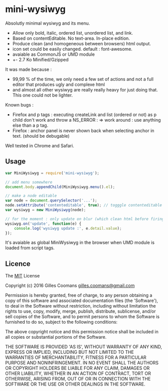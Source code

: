 # mini-wysiwyg

Absolutly minimal wysiwyg and its menu.

- Allow only bold, italic, ordered list, unordered list, and link.
- Based on contentEditable. No text-area. In-place edition.
- Produce clean (and homogeneous between browsers) html output.
- icon set could be easily changed. default : font-awesome.
- avaiable as CommonJS or UMD module
- +- 2.7 Ko Minified/Gzipped


It was made because :
- 99,99 % of the time, we only need a few set of actions and not a full editor that produces ugly and complexe html
- and almost all other wysiwyg are really really heavy for just doing that. This one could not be lighter.


Known bugs :
- Firefox and p tags : executing createLink and list (ordered or not) as p child don't work and throw a NS_ERROR : 
	=> work around : use anything else than a p tag.
- Firefox : anchor panel is never shown back when selecting anchor in text. (should be debugable)


Well tested in Chrome and Safari.

## Usage

```javascript
var MiniWysiwyg = require('mini-wysiwyg');

// add menu somewhere
document.body.appendChild(MiniWysiwyg.menu().el);

// make a node editable
var node = document.querySelector('...');
node.setAttribute('contenteditable', true); // togggle contenteditable to allow edition and menu handling.
var wysiwyg = new MiniWysiwyg(node);

// for the moment : only update on blur (which clean html before firing event)
wysiwyg.on('update', function(e) {
	console.log('wysiwyg update :', e.detail.value);
});

```

It's avaiable as global MiniWysiwyg in the browser when UMD module is loaded from script tags.


## Licence

The [MIT](http://opensource.org/licenses/MIT) License

Copyright (c) 2016 Gilles Coomans <gilles.coomans@gmail.com>

Permission is hereby granted, free of charge, to any person obtaining a copy of this software and associated documentation files (the 'Software'), to deal in the Software without restriction, including without limitation the rights to use, copy, modify, merge, publish, distribute, sublicense, and/or sell copies of the Software, and to permit persons to whom the Software is furnished to do so, subject to the following conditions:

The above copyright notice and this permission notice shall be included in all copies or substantial portions of the Software.

THE SOFTWARE IS PROVIDED 'AS IS', WITHOUT WARRANTY OF ANY KIND, EXPRESS OR IMPLIED, INCLUDING BUT NOT LIMITED TO THE WARRANTIES OF MERCHANTABILITY, FITNESS FOR A PARTICULAR PURPOSE AND NONINFRINGEMENT. IN NO EVENT SHALL THE AUTHORS OR COPYRIGHT HOLDERS BE LIABLE FOR ANY CLAIM, DAMAGES OR OTHER LIABILITY, WHETHER IN AN ACTION OF CONTRACT, TORT OR OTHERWISE, ARISING FROM, OUT OF OR IN CONNECTION WITH THE SOFTWARE OR THE USE OR OTHER DEALINGS IN THE SOFTWARE.